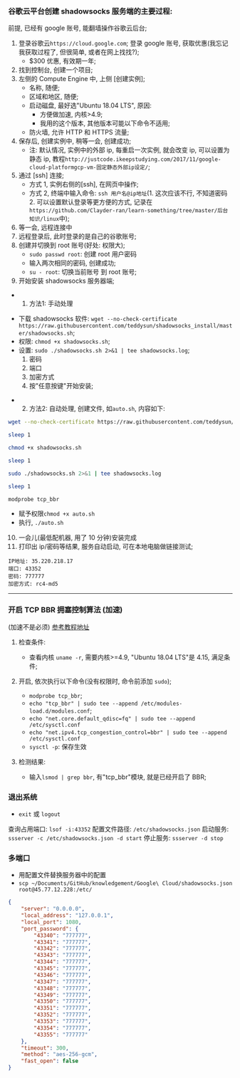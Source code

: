 ### 谷歌云平台创建 shadowsocks 服务端的主要过程:

前提, 已经有 google 账号, 能翻墙操作谷歌云后台;

1. 登录谷歌云`https://cloud.google.com`; 登录 google 账号, 获取优惠(我忘记我获取过程了, 但很简单, 或者在网上找找?);
   - \$300 优惠, 有效期一年;
2. 找到控制台, 创建一个项目;
3. 左侧的 Compute Engine 中, 上侧 [创建实例];
   - 名称, 随便;
   - 区域和地区, 随便;
   - 启动磁盘, 最好选"Ubuntu 18.04 LTS", 原因:
     - 方便做加速, 内核>4.9;
     - 我用的这个版本, 其他版本可能以下命令不适用;
   - 防火墙, 允许 HTTP 和 HTTPS 流量;
4. 保存后, 创建实例中, 稍等一会, 创建成功;
   - 注: 默认情况, 实例中的外部 ip, 每重启一次实例, 就会改变 ip, 可以设置为静态 ip, 教程`http://justcode.ikeepstudying.com/2017/11/google-cloud-platformgcp-vm-固定静态外部ip设定/`;
5. 通过 [ssh] 连接;
   - 方式 1, 实例右侧的[ssh], 在网页中操作;
   - 方式 2, 终端中输入命令: `ssh 用户名@ip地址`(1. 这次应该不行, 不知道密码 2. 可以设置默认登录等更方便的方式, 记录在`https://github.com/Clayder-ran/learn-something/tree/master/后台知识/linux`中);
6. 等一会, 远程连接中
7. 远程登录后, 此时登录的是自己的谷歌账号;
8. 创建并切换到 root 账号(好处: 权限大);
   - `sudo passwd root`: 创建 root 用户密码
   - 输入两次相同的密码, 创建成功;
   - `su - root`: 切换当前账号 到 root 账号;
9. 开始安装 shadowsocks 服务器端;
  * 1. 方法1: 手动处理
   - 下载 shadowsocks 软件: `wget --no-check-certificate https://raw.githubusercontent.com/teddysun/shadowsocks_install/master/shadowsocks.sh`;
   - 权限: `chmod +x shadowsocks.sh`;
   - 设置: `sudo ./shadowsocks.sh 2>&1 | tee shadowsocks.log`;
     1. 密码
     2. 端口
     3. 加密方式
     4. 按"任意按键"开始安装;

  * 2. 方法2: 自动处理, 创建文件, 如`auto.sh`, 内容如下:
  ```sh
  wget --no-check-certificate https://raw.githubusercontent.com/teddysun/shadowsocks_install/master/shadowsocks.sh

  sleep 1

  chmod +x shadowsocks.sh

  sleep 1

  sudo ./shadowsocks.sh 2>&1 | tee shadowsocks.log

  sleep 1
  
  modprobe tcp_bbr
  ```
  * 赋予权限`chmod +x auto.sh`
  * 执行, `./auto.sh`
10. 一会儿(最低配机器, 用了 10 分钟)安装完成
11. 打印出 ip/密码等结果, 服务自动启动, 可在本地电脑做链接测试;

```
IP地址: 35.220.218.17
端口: 43352
密码: 777777
加密方式: rc4-md5
```

---

### 开启 TCP BBR 拥塞控制算法 (加速)

(加速不是必须)
[参考教程地址](https://github.com/iMeiji/shadowsocks_install/wiki/开启TCP-BBR拥塞控制算法)

1. 检查条件:
   - 查看内核 `uname -r`, 需要内核>=4.9, "Ubuntu 18.04 LTS"是 4.15, 满足条件;
2. 开启, 依次执行以下命令(没有权限时, 命令前添加 `sudo`);

   - `modprobe tcp_bbr`;
   - `echo "tcp_bbr" | sudo tee --append /etc/modules-load.d/modules.conf`;
   - `echo "net.core.default_qdisc=fq" | sudo tee --append /etc/sysctl.conf`
   - `echo "net.ipv4.tcp_congestion_control=bbr" | sudo tee --append /etc/sysctl.conf`
   - `sysctl -p`: 保存生效

3. 检测结果:
   - 输入`lsmod | grep bbr`, 有"tcp_bbr"模块, 就是已经开启了 BBR;

### 退出系统

- `exit` 或 `logout`

查询占用端口: `lsof -i:43352`
配置文件路径: `/etc/shadowsocks.json`
启动服务: `ssserver -c /etc/shadowsocks.json -d start`
停止服务: `ssserver -d stop`

### 多端口

- 用配置文件替换服务器中的配置
- `scp ~/Documents/GitHub/knowledgement/Google\ Cloud/shadowsocks.json root@45.77.12.228:/etc/`

```json
{
	"server": "0.0.0.0",
	"local_address": "127.0.0.1",
	"local_port": 1080,
	"port_password": {
		"43340": "777777",
		"43341": "777777",
		"43342": "777777",
		"43343": "777777",
		"43344": "777777",
		"43345": "777777",
		"43346": "777777",
		"43347": "777777",
		"43348": "777777",
		"43349": "777777",
		"43350": "777777",
		"43351": "777777",
		"43352": "777777",
		"43353": "777777",
		"43354": "777777",
		"43355": "777777"
	},
	"timeout": 300,
	"method": "aes-256-gcm",
	"fast_open": false
}
```
